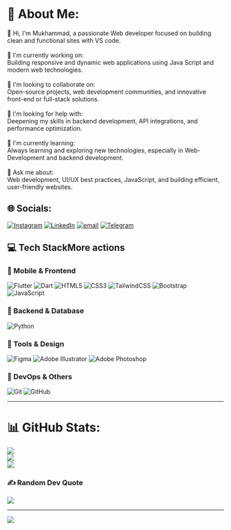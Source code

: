# 💫 About Me:
👋 Hi, I'm Mukhammad, a passionate Web developer focused on building clean and functional sites with VS code.<br><br>🌱 I'm currently working on:<br>Building responsive and dynamic web applications using Java Script and modern web technologies.<br><br>🤝 I'm looking to collaborate on:<br>Open-source projects, web development communities, and innovative front-end or full-stack solutions.<br><br>💬 I'm looking for help with:<br>Deepening my skills in backend development, API integrations, and performance optimization.<br><br>🌱 I'm currently learning:<br>Always learning and exploring new technologies, especially in Web-Development and backend development.<br><br>💬 Ask me about:<br>Web development, UI/UX best practices, JavaScript, and building efficient, user-friendly websites.


## 🌐 Socials:
[![Instagram](https://img.shields.io/badge/Instagram-%23E4405F.svg?logo=Instagram&logoColor=white)](https://instagram.com/https://www.instagram.com/sheralkhan_m?igsh=MWw3cW45dzE5OTc2aQ%3D%3D&utm_source=qr) 
[![LinkedIn](https://img.shields.io/badge/LinkedIn-%230077B5.svg?logo=linkedin&logoColor=white)](www.linkedin.com/in/sheralkhanmukhammad2007) 
[![email](https://img.shields.io/badge/Email-D14836?logo=gmail&logoColor=white)](mailto:seralhanm@gmail.com) 
[![Telegram](https://img.shields.io/badge/-Telegram-26A5E4?style=flat-square&logo=telegram&logoColor=white)](https:t.me/mukhammedi2007)

## 💻 Tech StackMore actions

### 📱 Mobile & Frontend
![Flutter](https://img.shields.io/badge/Flutter-02569B?style=flat&logo=flutter&logoColor=white)
![Dart](https://img.shields.io/badge/Dart-0175C2?style=flat&logo=dart&logoColor=white)
![HTML5](https://img.shields.io/badge/HTML5-E34F26?style=flat&logo=html5&logoColor=white)
![CSS3](https://img.shields.io/badge/CSS3-1572B6?style=flat&logo=css3&logoColor=white)
![TailwindCSS](https://img.shields.io/badge/TailwindCSS-38B2AC?style=flat&logo=tailwind-css&logoColor=white)
![Bootstrap](https://img.shields.io/badge/Bootstrap-7952B3?style=flat&logo=bootstrap&logoColor=white)
![JavaScript](https://img.shields.io/badge/JavaScript-F7DF1E?style=flat&logo=javascript&logoColor=black)

### 🧠 Backend & Database
![Python](https://img.shields.io/badge/Python-3776AB?style=flat&logo=python&logoColor=white)

### 🧰 Tools & Design
![Figma](https://img.shields.io/badge/Figma-F24E1E?style=flat&logo=figma&logoColor=white)
![Adobe Illustrator](https://img.shields.io/badge/Illustrator-FF9A00?style=flat&logo=adobe-illustrator&logoColor=white)
![Adobe Photoshop](https://img.shields.io/badge/Photoshop-31A8FF?style=flat&logo=adobe-photoshop&logoColor=white)

### 🔧 DevOps & Others
![Git](https://img.shields.io/badge/Git-F05032?style=flat&logo=git&logoColor=white)
![GitHub](https://img.shields.io/badge/GitHub-181717?style=flat&logo=github&logoColor=white)

---
# 📊 GitHub Stats:
![](https://github-readme-stats.vercel.app/api?username=Makes-Web&theme=dark&hide_border=false&include_all_commits=false&count_private=false)<br/>
![](https://nirzak-streak-stats.vercel.app/?user=Makes-Web&theme=dark&hide_border=false)<br/>
![](https://github-readme-stats.vercel.app/api/top-langs/?username=Makes-Web&theme=dark&hide_border=false&include_all_commits=false&count_private=false&layout=compact)

### ✍️ Random Dev Quote
![](https://quotes-github-readme.vercel.app/api?type=horizontal&theme=radical)

---
[![](https://visitcount.itsvg.in/api?id=Makes-Web&icon=0&color=0)](https://visitcount.itsvg.in)

<!-- Proudly created with GPRM ( https://gprm.itsvg.in ) -->

